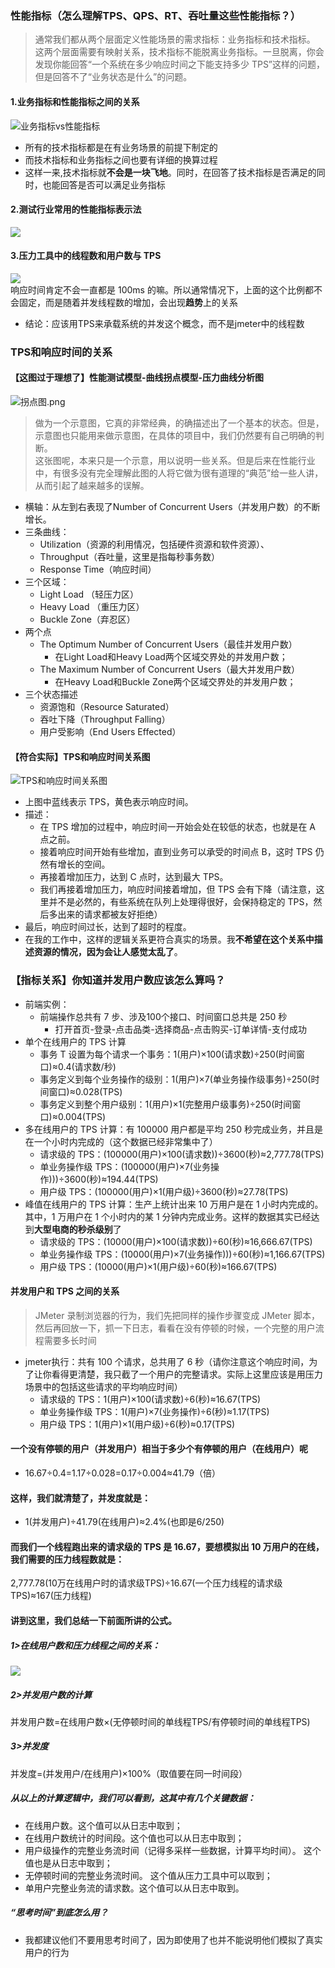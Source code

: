 ### 性能指标（怎么理解TPS、QPS、RT、吞吐量这些性能指标？）
>通常我们都从两个层面定义性能场景的需求指标：业务指标和技术指标。   
> 这两个层面需要有映射关系，技术指标不能脱离业务指标。一旦脱离，你会发现你能回答“一个系统在多少响应时间之下能支持多少 TPS”这样的问题，但是回答不了“业务状态是什么”的问题。
#### 1.业务指标和性能指标之间的关系
![业务指标vs性能指标](../images/业务指标vs性能指标.webp)
* 所有的技术指标都是在有业务场景的前提下制定的
* 而技术指标和业务指标之间也要有详细的换算过程
* 这样一来,技术指标就**不会是一块飞地**。同时，在回答了技术指标是否满足的同时，也能回答是否可以满足业务指标
#### 2.测试行业常用的性能指标表示法
![](../images/性能指标表示法.webp)
#### 3.压力工具中的线程数和用户数与 TPS
![](../images/用户-%3Etps-%3E线程数.webp)   
响应时间肯定不会一直都是 100ms 的嘛。所以通常情况下，上面的这个比例都不会固定，而是随着并发线程数的增加，会出现**趋势**上的关系
* 结论：应该用TPS来承载系统的并发这个概念，而不是jmeter中的线程数
### TPS和响应时间的关系
#### 【这图过于理想了】性能测试模型-曲线拐点模型-压力曲线分析图
![拐点图.png](..%2Fimages%2F%E6%8B%90%E7%82%B9%E5%9B%BE.png)
>做为一个示意图，它真的非常经典，的确描述出了一个基本的状态。但是，示意图也只能用来做示意图，在具体的项目中，我们仍然要有自己明确的判断。   
> 这张图呢，本来只是一个示意，用以说明一些关系。但是后来在性能行业中，有很多没有完全理解此图的人将它做为很有道理的“典范”给一些人讲，从而引起了越来越多的误解。
* 横轴：从左到右表现了Number of Concurrent Users（并发用户数）的不断增长。
* 三条曲线：
    * Utilization（资源的利用情况，包括硬件资源和软件资源）、
    * Throughput（吞吐量，这里是指每秒事务数）
    * Response Time（响应时间）
* 三个区域：
    * Light Load （轻压力区）
    * Heavy Load （重压力区）
    * Buckle Zone（弃忍区）
* 两个点
    * The Optimum Number of Concurrent Users（最佳并发用户数）
        * 在Light Load和Heavy Load两个区域交界处的并发用户数；
    * The Maximum Number of Concurrent Users（最大并发用户数）
        * 在Heavy Load和Buckle Zone两个区域交界处的并发用户数；
* 三个状态描述
    * 资源饱和（Resource Saturated）
    * 吞吐下降（Throughput Falling）
    * 用户受影响（End Users Effected）
#### 【符合实际】TPS和响应时间关系图
![TPS和响应时间关系图](../images/tps图.webp)
* 上图中蓝线表示 TPS，黄色表示响应时间。
* 描述：
    * 在 TPS 增加的过程中，响应时间一开始会处在较低的状态，也就是在 A 点之前。
    * 接着响应时间开始有些增加，直到业务可以承受的时间点 B，这时 TPS 仍然有增长的空间。
    * 再接着增加压力，达到 C 点时，达到最大 TPS。
    * 我们再接着增加压力，响应时间接着增加，但 TPS 会有下降（请注意，这里并不是必然的，有些系统在队列上处理得很好，会保持稳定的 TPS，然后多出来的请求都被友好拒绝）
* 最后，响应时间过长，达到了超时的程度。
* 在我的工作中，这样的逻辑关系更符合真实的场景。我**不希望在这个关系中描述资源的情况，因为会让人感觉太乱了**。
### 【指标关系】你知道并发用户数应该怎么算吗？
* 前端实例：
    * 前端操作总共有 7 步、涉及100个接口、时间窗口总共是 250 秒
        * 打开首页-登录-点击品类-选择商品-点击购买-订单详情-支付成功
* 单个在线用户的 TPS 计算
    * 事务 T 设置为每个请求一个事务：1(用户)×100(请求数)÷250(时间窗口)≈0.4(请求数/秒)
    * 事务定义到每个业务操作的级别：1(用户)×7(单业务操作级事务)÷250(时间窗口)≈0.028(TPS)
    * 事务定义到整个用户级别：1(用户)×1(完整用户级事务)÷250(时间窗口)≈0.004(TPS)
* 多在线用户的 TPS 计算：有 100000 用户都是平均 250 秒完成业务，并且是在一个小时内完成的（这个数据已经非常集中了）
    * 请求级的 TPS：(100000(用户)×100(请求数))÷3600(秒)≈2,777.78(TPS)
    * 单业务操作级 TPS：(100000(用户)×7(业务操作)))÷3600(秒)≈194.44(TPS)
    * 用户级 TPS：(100000(用户)×1(用户级)÷3600(秒)≈27.78(TPS)
* 峰值在线用户的 TPS 计算：生产上统计出来 10 万用户是在 1 小时内完成的。其中，1 万用户在 1 个小时内的某 1 分钟内完成业务。这样的数据其实已经达到**大型电商的秒杀级别**了
    * 请求级的 TPS：(10000(用户)×100(请求数))÷60(秒)≈16,666.67(TPS)
    * 单业务操作级 TPS：(10000(用户)×7(业务操作)))÷60(秒)≈1,166.67(TPS)
    * 用户级 TPS：(10000(用户)×1(用户级)÷60(秒)≈166.67(TPS)
#### 并发用户和 TPS 之间的关系
>JMeter 录制浏览器的行为，我们先把同样的操作步骤变成 JMeter 脚本，然后再回放一下，抓一下日志，看看在没有停顿的时候，一个完整的用户流程需要多长时间
* jmeter执行：共有 100 个请求，总共用了 6 秒（请你注意这个响应时间，为了让你看得更清楚，我只截了一个用户的完整请求。实际上这里应该是用压力场景中的包括这些请求的平均响应时间）
    * 请求级的 TPS：1(用户)×100(请求数)÷6(秒)≈16.67(TPS)
    * 单业务操作级 TPS：1(用户)×7(业务操作)÷6(秒)≈1.17(TPS)
    * 用户级 TPS：1(用户)×1(用户级)÷6(秒)≈0.17(TPS)
#### 一个没有停顿的用户（并发用户）相当于多少个有停顿的用户（在线用户）呢
* 16.67÷0.4=1.17÷0.028=0.17÷0.004≈41.79（倍）
#### 这样，我们就清楚了，并发度就是：
* 1(并发用户)÷41.79(在线用户)≈2.4%(也即是6/250)
#### 而我们一个线程跑出来的请求级的 TPS 是 16.67，要想模拟出 10 万用户的在线，我们需要的压力线程数就是：
2,777.78(10万在线用户时的请求级TPS)÷16.67(一个压力线程的请求级TPS)≈167(压力线程)
#### **讲到这里，我们总结一下前面所讲的公式。**
##### 1>在线用户数和压力线程之间的关系：
![](../images/在线用户和压力线程.png)
##### 2>并发用户数的计算
并发用户数=在线用户数×(无停顿时间的单线程TPS/有停顿时间的单线程TPS)
##### 3>并发度
并发度=(并发用户/在线用户)×100%（取值要在同一时间段）
##### 从以上的计算逻辑中，我们可以看到，这其中有几个关键数据：
* 在线用户数。这个值可以从日志中取到；
* 在线用户数统计的时间段。这个值也可以从日志中取到；
* 用户级操作的完整业务流时间（记得多采样一些数据，计算平均时间）。 这个值也是从日志中取到；
* 无停顿时间的完整业务流时间。 这个值从压力工具中可以取到；
* 单用户完整业务流的请求数。这个值可以从日志中取到。
##### “思考时间”到底怎么用？
* 我都建议他们不要用思考时间了，因为即使用了也并不能说明他们模拟了真实用户的行为


